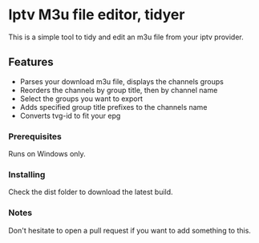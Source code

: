 # Iptv M3u file editor, tidyer

This is a simple tool to tidy and edit an m3u file from your iptv provider.

## Features

- Parses your download m3u file, displays the channels groups
- Reorders the channels by group title, then by channel name
- Select the groups you want to export
- Adds specified group title prefixes to the channels name
- Converts tvg-id to fit your epg

### Prerequisites

Runs on Windows only.

### Installing

Check the dist folder to download the latest build.

### Notes

Don't hesitate to open a pull request if you want to add something to this.
